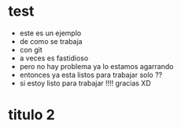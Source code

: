 # test

 - este es un ejemplo
 - de como se trabaja
 - con git
 - a veces es fastidioso
 - pero no hay problema ya lo estamos agarrando
 - entonces ya esta listos para trabajar solo ??
 - si estoy listo para trabajar !!!! gracias XD

# titulo 2
